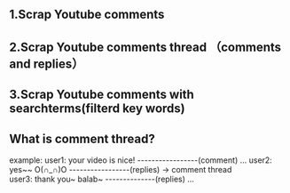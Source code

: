 ## 1.Scrap Youtube comments
## 2.Scrap Youtube comments thread （comments and replies）
## 3.Scrap Youtube comments with searchterms(filterd key words)


## What is comment thread?
example:
user1: your video is nice! -----------------(comment)  ...
    user2: yes~~ O(∩_∩)O   -----------------(replies)     →   comment thread        
    user3: thank you~ balab~  --------------(replies)  ...

